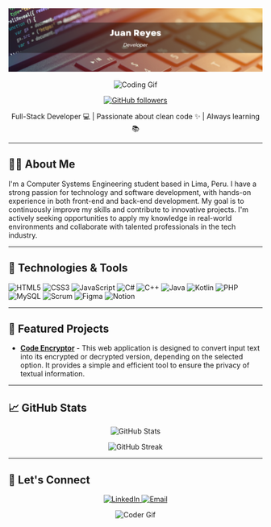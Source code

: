 <img src="assets/Black Colorful Simple Futuristic Linkedin Banner.png" alt="banner" >
<p align="center">
  <img src="https://i.giphy.com/media/v1.Y2lkPTc5MGI3NjExZXJxZ2E2eWMxMmZnYml0dzhhbGp1bTg4MnJjYXYyeDgxMDBpamgxcSZlcD12MV9pbnRlcm5hbF9naWZfYnlfaWQmY3Q9cw/tyImHKVcZxuJq/giphy.gif" width="200" alt="Coding Gif">
</p>

<p align="center">
  <a href="https://github.com/Jhonrv1998">
    <img src="https://img.shields.io/github/followers/Jhonrv1998?label=Followers&style=social" alt="GitHub followers">
  </a>
</p>

<p align="center">
  Full-Stack Developer 💻 | Passionate about clean code ✨ | Always learning 📚
</p>

---

## 👨‍💻 About Me

I'm a Computer Systems Engineering student based in Lima, Peru. I have a strong passion for technology and software development, with hands-on experience in both front-end and back-end development. My goal is to continuously improve my skills and contribute to innovative projects. I'm actively seeking opportunities to apply my knowledge in real-world environments and collaborate with talented professionals in the tech industry.

---

## 🚀 Technologies & Tools

![HTML5](https://img.shields.io/badge/-HTML5-E34F26?style=flat-square&logo=html5&logoColor=white)
![CSS3](https://img.shields.io/badge/-CSS3-1572B6?style=flat-square&logo=css3&logoColor=white)
![JavaScript](https://img.shields.io/badge/-JavaScript-F7DF1E?style=flat-square&logo=javascript&logoColor=black)
![C#](https://img.shields.io/badge/-C%23-239120?style=flat-square&logo=c-sharp&logoColor=white)
![C++](https://img.shields.io/badge/-C++-00599C?style=flat-square&logo=c%2B%2B&logoColor=white)
![Java](https://img.shields.io/badge/-Java-007396?style=flat-square&logo=java&logoColor=white)
![Kotlin](https://img.shields.io/badge/-Kotlin-0095D5?style=flat-square&logo=kotlin&logoColor=white)
![PHP](https://img.shields.io/badge/-PHP-777BB4?style=flat-square&logo=php&logoColor=white)
![MySQL](https://img.shields.io/badge/-MySQL-4479A1?style=flat-square&logo=mysql&logoColor=white)
![Scrum](https://img.shields.io/badge/-Scrum-6DB33F?style=flat-square&logo=scrum&logoColor=white)
![Figma](https://img.shields.io/badge/-Figma-F24E1E?style=flat-square&logo=figma&logoColor=white)
![Notion](https://img.shields.io/badge/-Notion-000000?style=flat-square&logo=notion&logoColor=white)

---

## 🌟 Featured Projects

- **[Code Encryptor](https://github.com/Jhonrv1998/EncriptadorDeCodigo)** - This web application is designed to convert input text into its encrypted or decrypted version, depending on the selected option. It provides a simple and efficient tool to ensure the privacy of textual information.

---

## 📈 GitHub Stats

<p align="center">
  <img src="https://github-readme-stats.vercel.app/api?username=Jhonrv1998&show_icons=true&theme=radical" alt="GitHub Stats">
</p>

<p align="center">
  <img src="https://github-readme-streak-stats.herokuapp.com/?user=Jhonrv1998&theme=radical" alt="GitHub Streak">
</p>

---

## 🤝 Let's Connect

<p align="center">
  <a href="https://www.linkedin.com/in/juan-reyes-villarreyes-a90808293/">
    <img src="https://img.shields.io/badge/-LinkedIn-0077B5?style=for-the-badge&logo=linkedin&logoColor=white" alt="LinkedIn">
  </a>
  <a href="mailto:juan.reyes.villarreyes@gmail.com">
    <img src="https://img.shields.io/badge/-Email-D14836?style=for-the-badge&logo=gmail&logoColor=white" alt="Email">
  </a>
</p>

<p align="center">
  <img src="https://media.giphy.com/media/26tn33aiTi1jkl6H6/giphy.gif" width="100" alt="Coder Gif">
</p>
